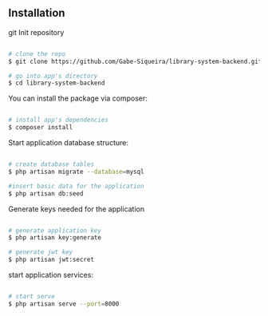 ## Installation

git Init repository

```bash

# clone the repo
$ git clone https://github.com/Gabe-Siqueira/library-system-backend.git library-system-backend

# go into app's directory
$ cd library-system-backend

```

You can install the package via composer:

```bash

# install app's dependencies
$ composer install

```

Start application database structure:

```bash

# create database tables
$ php artisan migrate --database=mysql

#insert basic data for the application
$ php artisan db:seed

```
Generate keys needed for the application
``` bash

# generate application key
$ php artisan key:generate

# generate jwt key
$ php artisan jwt:secret

```

start application services:

```bash

# start serve
$ php artisan serve --port=8000

```
